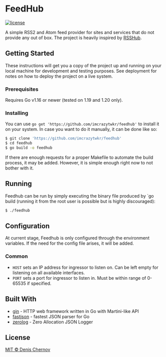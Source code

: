 # FeedHub

[![license](https://img.shields.io/github/license/imcrazytwkr/feedhub)](LICENSE)

A simple RSS2 and Atom feed provider for sites and services that do not provide any out of box.
The project is heavily inspired by [RSSHub](https://github.com/DIYgod/RSSHub).

## Getting Started

These instructions will get you a copy of the project up and running on your local machine
for development and testing purposes. See deployment for notes on how to deploy the project
on a live system.

### Prerequisites

Requires Go v1.16 or newer (tested on 1.19 and 1.20 only).

### Installing

You can use `go get 'https://github.com/imcrazytwkr/feedhub'` to install it on your system.
In case you want to do it manually, it can be done like so:

```sh
$ git clone 'https://github.com/imcrazytwkr/feedhub'
$ cd feedhub
$ go build -o feedhub
```

If there are enough requests for a proper Makefile to automate the build process, it may be added.
However, it is simple enough right now to not bother with it.

## Running

Feedhub can be run by simply executing the binary file produced by `go build (running
it from the root user is possible but is highly discouraged):

```sh
$ ./feedhub
```

## Configuration

At current stage, Feedhub is only configured through the environment variables. If the need for the
config file arises, it will be added.

### Common

- `HOST` sets an IP address for ingressor to listen on. Can be left empty for listening on all
  available interfaces.
- `PORT` sets a port for ingressor to listen in. Must be within range of 0-65535 if specified.

## Built With

* [gin](https://github.com/gin-gonic/gin) - HTTP web framework written in Go with Martini-like API
* [fastjson](https://github.com/valyala/fastjson) - fastest JSON parser for Go
* [zerolog](https://github.com/rs/zerolog) - Zero Allocation JSON Logger

## License

[MIT © Denis Chernov](./LICENSE)
